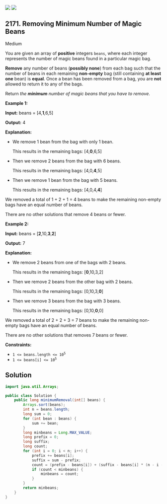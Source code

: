 [![](https://img.shields.io/github/stars/javadev/LeetCode-in-Java?label=Stars&style=flat-square)](https://github.com/javadev/LeetCode-in-Java)
[![](https://img.shields.io/github/forks/javadev/LeetCode-in-Java?label=Fork%20me%20on%20GitHub%20&style=flat-square)](https://github.com/javadev/LeetCode-in-Java/fork)

## 2171\. Removing Minimum Number of Magic Beans

Medium

You are given an array of **positive** integers `beans`, where each integer represents the number of magic beans found in a particular magic bag.

**Remove** any number of beans (**possibly none**) from each bag such that the number of beans in each remaining **non-empty** bag (still containing **at least one** bean) is **equal**. Once a bean has been removed from a bag, you are **not** allowed to return it to any of the bags.

Return _the **minimum** number of magic beans that you have to remove_.

**Example 1:**

**Input:** beans = [4,**1**,6,5]

**Output:** 4

**Explanation:**

- We remove 1 bean from the bag with only 1 bean.

  This results in the remaining bags: [4,**0**,6,5]
  
- Then we remove 2 beans from the bag with 6 beans.

  This results in the remaining bags: [4,0,**4**,5]

- Then we remove 1 bean from the bag with 5 beans.

  This results in the remaining bags: [4,0,4,**4**]
  
We removed a total of 1 + 2 + 1 = 4 beans to make the remaining non-empty bags have an equal number of beans.

There are no other solutions that remove 4 beans or fewer. 

**Example 2:**

**Input:** beans = [**2**,10,**3**,**2**]

**Output:** 7

**Explanation:**

- We remove 2 beans from one of the bags with 2 beans.

  This results in the remaining bags: [**0**,10,3,2]
  
- Then we remove 2 beans from the other bag with 2 beans.

  This results in the remaining bags: [0,10,3,**0**]
  
- Then we remove 3 beans from the bag with 3 beans.

  This results in the remaining bags: [0,10,**0**,0]
  
We removed a total of 2 + 2 + 3 = 7 beans to make the remaining non-empty bags have an equal number of beans.

There are no other solutions that removes 7 beans or fewer. 

**Constraints:**

*   <code>1 <= beans.length <= 10<sup>5</sup></code>
*   <code>1 <= beans[i] <= 10<sup>5</sup></code>

## Solution

```java
import java.util.Arrays;

public class Solution {
    public long minimumRemoval(int[] beans) {
        Arrays.sort(beans);
        int n = beans.length;
        long sum = 0;
        for (int bean : beans) {
            sum += bean;
        }
        long minbeans = Long.MAX_VALUE;
        long prefix = 0;
        long suffix;
        long count;
        for (int i = 0; i < n; i++) {
            prefix += beans[i];
            suffix = sum - prefix;
            count = (prefix - beans[i]) + (suffix - beans[i] * (n - i - 1L));
            if (count < minbeans) {
                minbeans = count;
            }
        }
        return minbeans;
    }
}
```